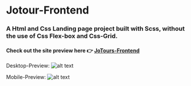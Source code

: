 # Jotour-Frontend

### A Html and Css Landing page project built with Scss, without the use of Css Flex-box and Css-Grid.

#### **Check out the site preview here 👉 [JoTours-Frontend](https://jotours-frontend.herokuapp.com/)**

Desktop-Preview: ![alt text](https://lh3.googleusercontent.com/KPKnnoQSWpPQxX8epp0SOmO8wCk2YNKkxkQLazcVJnx7gDvKQtND9bowYEGWYNF0_nHdY1LVQYHFC7QvMYgxTVHcJuO8ZDxkMrEXdaXo45fVcLboS6Der88AMEcxMsjgvnFDyha63d0mJfGWCHjj0IgoAr_RuIETge8bbHcHQZUYTIhZkJXWzqYKbIMUDU8R6rsPigsURarPUqK8dagWgv_pAuEiA7DRGN4jEGyEeYJxRpKaEeIGq2QEgBsrEumxHCuIb3RLsv0fuEPGyUiHT3Dan4Rer3SeNNRliwK1tb6cBNwfycL_dtVr4uvbbqMbfQdqMjizI4SMd-AhedRr-p_h_KgyLoG_1461mRYk5gIUe-kodEsPe2lKC1cGtpdgoVPTf0BsPvFJzeYxChKkstSl9GUC_-zfnHXnUWjxxjcaEBSNJSBSbT-8cpJwbaqLnQPNGi8uM-rsqpNpgM2dVTeibmHP-2LU-GAn-un2iqJ-6H9kLETG_iNBZmpdoFtF289lM4EyfNeqNUkeQQJjE9tWOuP4ON1YEFMlrZJSxX2Nzj3kVFofjFCh3Atn1CMfri5dKNam1-BMhIQMix75oWApwYYoi-MN_ONIDWAoSKpRRQuUhif-3g4SVRnk4shlSJFs70E50l4jkrSg5RXUBIA9Xqms0GDB-3uLTOBa2vND7Mrvmfu0rY0=w1414-h795-no "Desktop preview")

Mobile-Preview: ![alt text](https://lh3.googleusercontent.com/zIyXq2UI2V9RzvN0fAozc_KlOvra3poPrX5Ah-d_PokcbKMDtNzWewM0pmiT6jE-SjQKWxTtCdcfNnNYiOqmCJqkXbxbFB4xAmLWjbZgGOEmhUivG74hIflRYAB2uxocXx6mcFxXdB94WSvAxq_74l4-SVns-P_QqabxPxFEhN2BySVKwizwUENA_nlOsw8bMtneWeoA_jjk3kiJQPBcEvpvlbtsO3wbk6dau_ik_EbDBgwyTKjZ_LoUivRh2pjbofqqDQbevuZi_V89uiw2C9l8OlI5wskfypQxNwQ3XWDyh1pAbgE8wEE_aKtT_jeAWdazweJ1dsmQhT8ztNoZav7z5LL9BovOwJJS44oqSPt2VFNcage0X4pKBtwYhCytxyAWqAUllF3OLPNOLJpdGygImK8sxZhDivFbuxjc3blsFjFGCj51uHeWCRixtuTHooLVGck6nmrXpSVLQHaWXGPRb_NRhhbEuNbkadpDJczICGQsMmEU9I8Vnq8xhqOWxHJuQtv07w2NT40i3_rqUOYIDwklFbrTB653u0kbdk3NurfZ5o82C00t8C4oge8pUW7KlSTFU9LCjypuvC5okGm8WuukJX8qR--3_KCeb_ecHDyPDu79qPg_a_ikeoakpjKLdF9oKMeOKEX2zV_Yh9WJ_GRwKGn-uxSO8HegVJTF0IVkWhpHVGA=w466-h795-no "Mobile preview")
